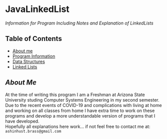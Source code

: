 # JavaLinkedList

_Information for Program Including Notes and Explanation of LinkedLists_

## **Table of Contents**

* [About me]()
* [Program Information]()
* [Data Structures]()
* [Linked Lists]()



## **_About Me_**
At the time of writing this program I am a Freshman at Arizona State University studing Computer Systems Engineering in my second semester. Due to the recent events of COVID-19 and complications with living at home and working on all classes from home I have extra time to work on these programs and develop a more understandable version of programs that I have developed.\
Hopefully all explanations here work... if not feel free to contact me at:\
`ashinhust.brass@gmail.com`

